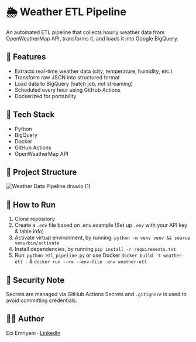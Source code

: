 # 🌦️ Weather ETL Pipeline

An automated ETL pipeline that collects hourly weather data from OpenWeatherMap API, transforms it, and loads it into Google BigQuery.

## 📌 Features
- Extracts real-time weather data (city, temperature, humidity, etc.)
- Transform raw JSON into structured format
- Load data to BigQuery (batch job, not streaming)
- Scheduled every hour using GitHub Actions
- Dockerized for portability

## 🧰 Tech Stack
- Python
- BigQuery
- Docker
- GitHub Actions
- OpenWeatherMap API

## 📁 Project Structure
![Weather Data Pipeline drawio (1)](https://github.com/user-attachments/assets/9aa5f987-029f-47f5-9d55-925223b546f0)

## 🚀 How to Run
1. Clone repository
2. Create a `.env` file based on .env.example (Set up `.env` with your API key & table info)
3. Activate virtual environment, by running: `python -m venv venv && source venv/bin/activate`
4. Install dependencies, by running `pip install -r requirements.txt`
5. Run: `python etl_pipeline.py` or use Docker `docker build -t weather-etl .` & `docker run --rm --env-file .env weather-etl`

## 🔐 Security Note
Secrets are managed via GitHub Actions Secrets and `.gitignore` is used to avoid committing credentials.

## 👩‍💻 Author
Eci Emriyeni · [LinkedIn](https://linkedin.com/in/eciemriyeni3)
